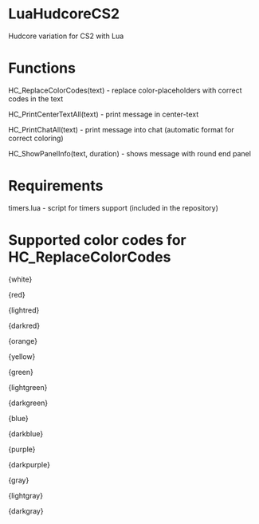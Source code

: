# LuaHudcoreCS2
Hudcore variation for CS2 with Lua

# Functions

HC_ReplaceColorCodes(text) - replace color-placeholders with correct codes in the text

HC_PrintCenterTextAll(text) - print message in center-text

HC_PrintChatAll(text)	- print message into chat (automatic format for correct coloring)

HC_ShowPanelInfo(text, duration) - shows message with round end panel

# Requirements

timers.lua - script for timers support (included in the repository)

# Supported color codes for HC_ReplaceColorCodes

{white}

{red}

{lightred}

{darkred}

{orange}

{yellow}

{green}

{lightgreen}

{darkgreen}

{blue}

{darkblue}

{purple}

{darkpurple}

{gray}

{lightgray}

{darkgray}
